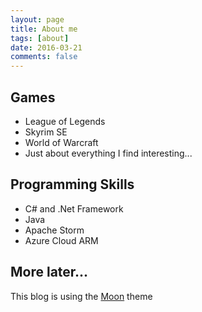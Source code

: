 ```yaml
---
layout: page
title: About me
tags: [about]
date: 2016-03-21
comments: false
---
```


## Games
* League of Legends
* Skyrim SE
* World of Warcraft
* Just about everything I find interesting...

## Programming Skills
* C# and .Net Framework
* Java
* Apache Storm
* Azure Cloud ARM

## More later...

This blog is using the <a href="http://taylantatli.github.io/Moon">Moon</a> theme